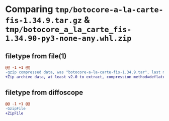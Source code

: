 # Comparing `tmp/botocore-a-la-carte-fis-1.34.9.tar.gz` & `tmp/botocore_a_la_carte_fis-1.34.90-py3-none-any.whl.zip`

## filetype from file(1)

```diff
@@ -1 +1 @@
-gzip compressed data, was "botocore-a-la-carte-fis-1.34.9.tar", last modified: Thu Dec 28 01:06:47 2023, max compression
+Zip archive data, at least v2.0 to extract, compression method=deflate
```

## filetype from diffoscope

```diff
@@ -1 +1 @@
-GzipFile
+ZipFile
```

